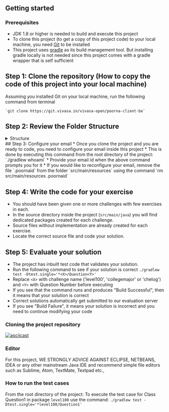 ## Getting started
### Prerequisites
* JDK 1.8 or higher is needed to build and execute this project
* To clone this project (to get a copy of this project code) to your local machine, you need [Git](https://git-scm.com/) to be installed
* This project uses [gradle](https://gradle.org/) as its build management tool. But installing gradle locally is not needed since this project comes with a gradle wrapper that is self sufficient

## Step 1: Clone the repository (How to copy the code of this project into your local machine)
Assuming you installed Git on your local machine, run the following command from terminal
    
    `git clone https://git.vivasa.in/vivasa-open/poorna-client-be`

## Step 2: Review the Folder Structure
<details>
  <summary>Structure</summary>
  #### Review this structure to find the important folders in this project you need to be familiar with
<pre>
├── bin/
├── build/
│   ├── classes
│   ├── reports --> Test reports can be found here
│   ├── resources
│   ├── springloaded
│   ├── test-results
│   └── tmp
├── build.gradle --> Primary configuration file of this entire project
├── gradle
│   └── wrapper
├── gradle.properties
├── gradlew
├── gradlew.bat
├── grails-app --> Can be ignored for now as it is irrelevant. Should not be delete though
├── grailsw
├── grailsw.bat
├── grails-wrapper.jar
├── lib
│   └── poorna-tests-0.1.jar
└── src --> All source code lives here
    ├── integration-test
    ├── test --> Code related to Test cases lives here
    └── main --> Application code lives here
</pre>

</details>
## Step 3: Configure your email 
* Once you clone the project and you are ready to code, you need to configure your email inside this project
* This is done by executing this command from the root directory of the project: `./gradlew whoami`
* Provide your email id when the above command prompts you for it
* If you would like to reconfigure your email, remove the file `.poornaid` from the folder `src/main/resources` using the command `rm src/main/resources .poornaid`

## Step 4: Write the code for your exercise
* You should have been given one or more challenges with few exercises in each. 
* In the source directory inside the project (`src/main/java`) you will find dedicated packages created for each challenge. 
* Source files without implementation are already created for each exercise. 
* Locate the correct source file and code your solution.

## Step 5: Evaluate your solution
* The project has inbuilt test code that validates your solution. 
* Run the following command to see if your solution is correct `./gradlew test -Dtest.single='*<X>/Question<Y>'`
* Replace `<X>` with challenge name ('level100', 'collegemajor' or 'chelog') and `<Y>` with Question Number before executing
* If you see that the command runs and produces "Build Successful", then it means that your solution is correct
* Correct solutions automatically get submitted to our evaluation server
* If you see "Build Failure", it means your solution is incorrect and you need to continue modifying your code

### Cloning the project repository

[![asciicast](https://asciinema.org/a/1TfYlx72vfP9LGuU2RDHuTvOK.svg)](https://asciinema.org/a/1TfYlx72vfP9LGuU2RDHuTvOK)

### Editor
For this project, WE STRONGLY ADVICE AGAINST ECLIPSE, NETBEANS, IDEA or any other mainstream Java IDE and recommend simple file editors such as Sublime, Atom, TextMate, Textpad etc.,


### How to run the test cases

From the root directory of the project: 
To execute the test case for Class Question1 in package `level100` use the command: `./gradlew test -Dtest.single='*level100/Question1'`

